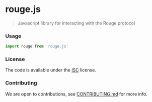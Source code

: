 # rouge.js

<!--
![Node](https://img.shields.io/node/v/rouge.svg?style=flat-square)
[![NPM](https://img.shields.io/npm/v/rouge.svg?style=flat-square)](https://www.npmjs.com/package/rouge)
[![Travis](https://img.shields.io/travis/TheRougeProject/rouge.js/master.svg?style=flat-square)](https://travis-ci.org/TheRougeProject/rouge.js)
[![David](https://img.shields.io/david/TheRougeProject/rouge.js.svg?style=flat-square)](https://david-dm.org/TheRougeProject/rouge.js)
[![Coverage Status](https://img.shields.io/coveralls/TheRougeProject/rouge.js.svg?style=flat-square)](https://coveralls.io/github/TheRougeProject/rouge.js)
[![NPM](https://img.shields.io/npm/dt/rouge.svg?style=flat-square)](https://www.npmjs.com/package/rouge)
-->

> Javascript library for interacting with the Rouge protocol

### Usage

```js
import rouge from 'rouge.js'

```
<!--
### Installation

Install via [yarn](https://github.com/yarnpkg/yarn)

	yarn add rouge (--dev)

or npm

	npm install rouge (--save-dev)

### configuration

You can pass in extra options as a configuration object (➕ required, ➖ optional, ✏️ default).

```js
import rouge from 'rouge'

```

➖ **property** ( type ) ` ✏️ default `
<br/> 📝 description
<br/> ❗️ warning
<br/> ℹ️ info
<br/> 💡 example
-->

<!--
### Examples

See [`example`](example/script.js) folder or the [runkit](https://runkit.com/TheRougeProject/rouge.js) example.

### Builds

If you don't use a package manager, you can [access `rouge` via unpkg (CDN)](https://unpkg.com/rouge/), download the source, or point your package manager to the url.

`rouge` is compiled as a collection of [CommonJS](http://webpack.github.io/docs/commonjs.html) modules & [ES2015 modules](http://www.2ality.com/2014/0
  -9/es6-modules-final.html) for bundlers that support the `jsnext:main` or `module` field in package.json (Rollup, Webpack 2)

The `rouge` package includes precompiled production and development [UMD](https://github.com/umdjs/umd) builds in the [`dist/umd` folder](https://unpkg.com/rouge/dist/umd/). They can be used directly without a bundler and are thus compatible with many popular JavaScript module loaders and environments. You can drop a UMD build as a [`<script>` tag](https://unpkg.com/rouge) on your page. The UMD builds make `rouge` available as a `window.rouge` global variable.
-->

### License

The code is available under the [ISC](LICENSE) license.

### Contributing

We are open to contributions, see [CONTRIBUTING.md](CONTRIBUTING.md) for more info.
